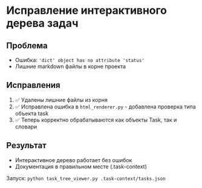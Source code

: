 # Исправление интерактивного дерева задач

## Проблема
- Ошибка: `'dict' object has no attribute 'status'`
- Лишние markdown файлы в корне проекта

## Исправления
1. ✅ Удалены лишние файлы из корня
2. ✅ Исправлена ошибка в `html_renderer.py` - добавлена проверка типа объекта task
3. ✅ Теперь корректно обрабатываются как объекты Task, так и словари

## Результат
- Интерактивное дерево работает без ошибок
- Документация в правильном месте (.task-context)

Запуск: `python task_tree_viewer.py .task-context/tasks.json`
